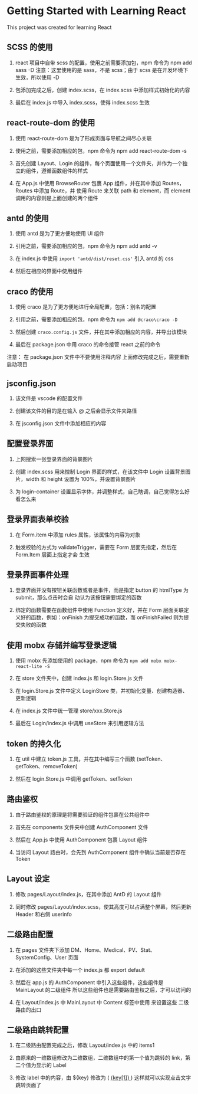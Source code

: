 # Getting Started with Learning React

This project was created for learning React

## SCSS 的使用

1. react 项目中自带 scss 的配置，使用之前需要添加包，npm 命令为 npm add sass -D
   注意：这里使用的是 sass，不是 scss；由于 scss 是在开发环境下生效，所以使用 -D

2. 包添加完成之后，创建 index.scss，在 index.scss 中添加样式初始化的内容

3. 最后在 index.js 中导入 index.scss，使得 index.scss 生效

## react-route-dom 的使用

1. 使用 react-route-dom 是为了形成页面与导航之间尽心关联

2. 使用之前，需要添加相应的包，npm 命令为 npm add react-route-dom -s

3. 首先创建 Layout、Login 的组件，每个页面使用一个文件夹，并作为一个独立的组件，遵循函数组件的样式

4. 在 App.js 中使用 BrowseRouter 包裹 App 组件，并在其中添加 Routes，Routes 中添加 Route，并
   使用 Route 来关联 path 和 element，而 element 调用的内容则是上面创建的两个组件

## antd 的使用

1. 使用 antd 是为了更方便地使用 UI 组件

2. 引用之前，需要添加相应的包，npm 命令为 npm add antd -v

3. 在 index.js 中使用 `import 'antd/dist/reset.css'` 引入 antd 的 css

4. 然后在相应的界面中使用组件

## craco 的使用

1. 使用 craco 是为了更方便地进行全局配置，包括：别名的配置

2. 引用之前，需要添加相应的包，npm 命令为 `npm add @craco\craco -D`

3. 然后创建 `craco.config.js` 文件，并在其中添加相应的内容，并导出该模块

4. 最后在 package.json 中用 craco 的命令接管 react 之前的命令

注意：
在 package.json 文件中不要使用注释内容
上面修改完成之后，需要重新启动项目

## jsconfig.json

1. 该文件是 vscode 的配置文件

2. 创建该文件的目的是在输入 @ 之后会显示文件夹路径

3. 在 jsconfig.json 文件中添加相应的内容

## 配置登录界面

1. 上网搜索一张登录界面的背景图片

2. 创建 index.scss 用来控制 Login 界面的样式，在该文件中 Login 设置背景图片，width 和 height
   设置为 100%，并设置背景图片

3. 为 login-container 设置显示字体，并调整样式，自己瞎调，自己觉得怎么好看怎么来

## 登录界面表单校验

1. 在 Form.item 中添加 rules 属性，该属性的内容为对象

2. 触发校验的方式为 validateTrigger，需要在 Form 层面先指定，然后在 Form.Item 层面上指定才会
   生效

## 登录界面事件处理

1. 登录界面并没有按钮关联函数或者是事件，而是指定 button 的 htmlType 为 submit，那么点击时会自
   动认为该按钮需要绑定的函数

2. 绑定的函数需要在函数组件中使用 Function 定义好，并在 Form 层面关联定义好的函数，例如：onFinish
   为提交成功的函数，而 onFinishFailed 则为提交失败的函数

## 使用 mobx 存储并编写登录逻辑

1. 使用 mobx 先添加使用的 package，npm 命令为 `npm add mobx mobx-react-lite -S`

2. 在 store 文件夹中，创建 index.js 和 login.Store.js 文件

3. 在 login.Store.js 文件中定义 LoginStore 类，并初始化变量、创建构造器、更新逻辑

4. 在 index.js 文件中统一管理 store/xxx.Store.js

5. 最后在 Login/index.js 中调用 useStore 来引用逻辑方法

## token 的持久化

1. 在 util 中建立 token.js 工具，并在其中编写三个函数 (setToken、getToken、removeToken)

2. 然后在 login.Store.js 中调用 getToken、setToken

## 路由鉴权

1. 由于路由鉴权的原理是将需要验证的组件包裹在公共组件中

2. 首先在 components 文件夹中创建 AuthComponent 文件

3. 然后在 App.js 中使用 AuthComponent 包裹 Layout 组件

4. 当访问 Layout 路由时，会先到 AuthComponent 组件中确认当前是否存在 Token

## Layout 设定

1. 修改 pages/Layout/index.js，在其中添加 AntD 的 Layout 组件

2. 同时修改 pages/Layout/index.scss，使其高度可以占满整个屏幕，然后更新 Header 和右侧 userinfo

## 二级路由配置

1. 在 pages 文件夹下添加 DM、Home、Medical、PV、Stat、SystemConfig、User 页面

2. 在添加的这些文件夹中每一个 index.js 都 export default

3. 然后在 app.js 的 AuthComponent 中引入这些组件，这些组件是 MainLayout 的二级组件
   所以这些组件也是需要路由鉴权之后，才可以访问的

4. 在 Layout/index.js 中 MainLayout 中 Content 标签中使用 <Outlet /> 来设置这些
   二级路由的出口

## 二级路由跳转配置

1. 在二级路由配置完成之后，修改 Layout/index.js 中的 items1

2. 由原来的一维数组修改为二维数组，二维数组中的第一个值为跳转的 link，第二个值为显示的 Label

3. 修改 label 中的内容，由 ${key} 修改为
   (
   <a href={key[0]}>
   {key[1]}
   </a>
   )
   这样就可以实现点击文字跳转页面了
